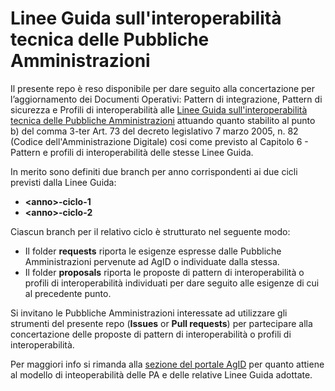# Linee Guida sull'interoperabilità tecnica delle Pubbliche Amministrazioni 


Il presente repo è reso disponibile per dare seguito alla concertazione per l’aggiornamento dei Documenti Operativi: Pattern di integrazione, Pattern di sicurezza e Profili di interoperabilità alle [Linee Guida sull'interoperabilità tecnica delle Pubbliche Amministrazioni](https://www.agid.gov.it/sites/default/files/repository_files/linee_guida_interoperabilit_tecnica_pa.pdf) attuando quanto stabilito al punto b) del comma 3-ter Art. 73 del decreto legislativo 7 marzo 2005, n. 82 (Codice dell'Amministrazione Digitale) cosi come previsto al Capitolo 6 - Pattern e profili di interoperabilità delle stesse Linee Guida.

In merito sono definiti due branch per anno corrispondenti ai due cicli previsti dalla Linee Guida:

-  **\<anno>-ciclo-1**
-  **\<anno>-ciclo-2**

Ciascun branch per il relativo ciclo è strutturato nel seguente modo:


- Il folder **requests** riporta le esigenze espresse dalle Pubbliche Amministrazioni pervenute ad AgID o individuate dalla stessa.
- Il folder **proposals** riporta le proposte di pattern di interoperabilità o profili di interoperabilità individuati per dare seguito alle esigenze di cui al precedente punto.

Si invitano le Pubbliche Amministrazioni interessate ad utilizzare gli strumenti del presente repo (**Issues** or **Pull requests**) per partecipare alla concertazione delle proposte di pattern di interoperabilità o profili di interoperabilità.

Per maggiori info si rimanda alla [sezione del portale AgID](https://www.agid.gov.it/it/infrastrutture/sistema-pubblico-connettivita/il-nuovo-modello-interoperabilita) per quanto attiene al modello di inteoperabilità delle PA e delle relative Linee Guida adottate.
